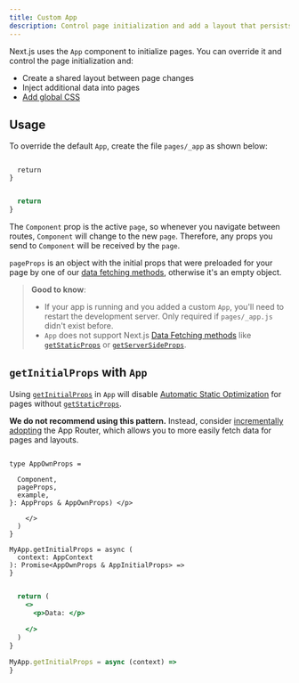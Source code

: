 ```yaml
---
title: Custom App
description: Control page initialization and add a layout that persists for all pages by overriding the default App component used by Next.js.
---
```


Next.js uses the `App` component to initialize pages. You can override it and control the page initialization and:

- Create a shared layout between page changes
- Inject additional data into pages
- [Add global CSS](/docs/app/getting-started/css)

## Usage

To override the default `App`, create the file `pages/_app` as shown below:

```tsx filename="pages/_app.tsx" switcher

  return 
}
```

```jsx filename="pages/_app.jsx" switcher

  return 
}
```

The `Component` prop is the active `page`, so whenever you navigate between routes, `Component` will change to the new `page`. Therefore, any props you send to `Component` will be received by the `page`.

`pageProps` is an object with the initial props that were preloaded for your page by one of our [data fetching methods](/docs/pages/building-your-application/data-fetching), otherwise it's an empty object.

> **Good to know**:
>
> - If your app is running and you added a custom `App`, you'll need to restart the development server. Only required if `pages/_app.js` didn't exist before.
> - `App` does not support Next.js [Data Fetching methods](/docs/pages/building-your-application/data-fetching) like [`getStaticProps`](/docs/pages/building-your-application/data-fetching/get-static-props) or [`getServerSideProps`](/docs/pages/building-your-application/data-fetching/get-server-side-props).

## `getInitialProps` with `App`

Using [`getInitialProps`](/docs/pages/api-reference/functions/get-initial-props) in `App` will disable [Automatic Static Optimization](/docs/pages/building-your-application/rendering/automatic-static-optimization) for pages without [`getStaticProps`](/docs/pages/building-your-application/data-fetching/get-static-props).

**We do not recommend using this pattern.** Instead, consider [incrementally adopting](/docs/app/guides/migrating/app-router-migration) the App Router, which allows you to more easily fetch data for pages and layouts.

```tsx filename="pages/_app.tsx" switcher

type AppOwnProps = 

  Component,
  pageProps,
  example,
}: AppProps & AppOwnProps) </p>
      
    </>
  )
}

MyApp.getInitialProps = async (
  context: AppContext
): Promise<AppOwnProps & AppInitialProps> => 
}
```

```jsx filename="pages/_app.jsx" switcher

  return (
    <>
      <p>Data: </p>
      
    </>
  )
}

MyApp.getInitialProps = async (context) => 
}
```